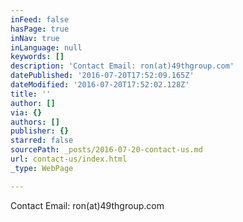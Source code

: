 ```yaml
---
inFeed: false
hasPage: true
inNav: true
inLanguage: null
keywords: []
description: 'Contact Email: ron(at)49thgroup.com'
datePublished: '2016-07-20T17:52:09.165Z'
dateModified: '2016-07-20T17:52:02.128Z'
title: ''
author: []
via: {}
authors: []
publisher: {}
starred: false
sourcePath: _posts/2016-07-20-contact-us.md
url: contact-us/index.html
_type: WebPage

---
```

Contact Email: ron(at)49thgroup.com